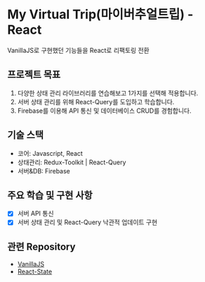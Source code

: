 # My Virtual Trip(마이버추얼트립) - React

VanillaJS로 구현했던 기능들을 React로 리팩토링 전환

## 프로젝트 목표

1. 다양한 상태 관리 라이브러리를 연습해보고 1가지를 선택해 적용합니다.
2. 서버 상태 관리를 위해 React-Query를 도입하고 학습합니다.
3. Firebase를 이용해 API 통신 및 데이터베이스 CRUD를 경험합니다.

## 기술 스택

- 코어: Javascript, React
- 상태관리: Redux-Toolkit | React-Query
- 서버&DB: Firebase

## 주요 학습 및 구현 사항

- [x] 서버 API 통신
- [x] 서버 상태 관리 및 React-Query 낙관적 업데이트 구현 

## 관련 Repository
- [VanillaJS](https://github.com/k-jeonghee/MyVirtualTrip-VanillaJS)
- [React-State](https://github.com/k-jeonghee/MyVirtualTrip-React-State)
